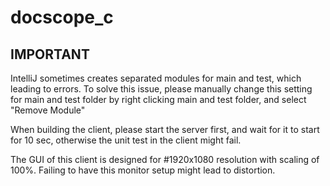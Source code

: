 # docscope_c
## IMPORTANT
IntelliJ sometimes creates separated modules for main and test, which leading to errors.
To solve this issue, please manually change this setting for main and test folder by right clicking main and test folder, and select "Remove Module" 

When building the client, please start the server first, and wait for it to start for 10 sec, otherwise the unit test in the client might fail.

The GUI of this client is designed for #1920x1080 resolution with scaling of 100%. Failing to have this monitor setup might lead to distortion. 
